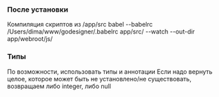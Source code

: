 ### После установки
Компиляция скриптов из /app/src
babel --babelrc /Users/dima/www/godesigner/.babelrc app/src/ --watch --out-dir app/webroot/js/

### Типы
По возможности, использовать типы и аннотации
Если надо вернуть целое, которое может быть не установлено/не существовать,
возвращаем либо integer, либо null